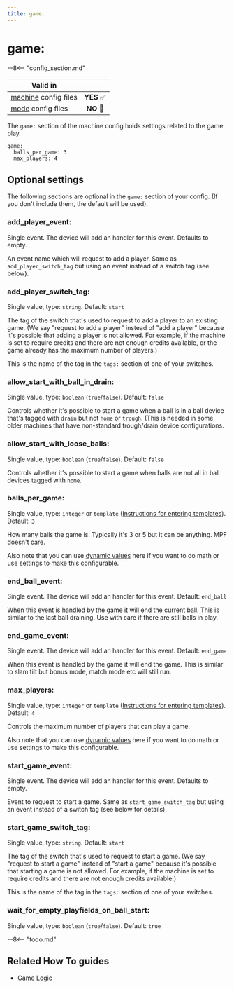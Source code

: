 ```yaml
---
title: game:
---
```


# game:


--8<-- "config_section.md"

| Valid in | |
|-----|:----:|
|[machine](instructions/machine_config.md) config files |**YES** :white_check_mark:|
|[mode](instructions/mode_config.md) config files|**NO** :no_entry_sign:|

The `game:` section of the machine config holds settings related to the
game play.

``` mpf-config
game:
  balls_per_game: 3
  max_players: 4
```

## Optional settings

The following sections are optional in the `game:` section of your
config. (If you don't include them, the default will be used).

### add_player_event:

Single event. The device will add an handler for this event. Defaults to
empty.

An event name which will request to add a player. Same as
`add_player_switch_tag` but using an event instead of a switch tag (see
below).

### add_player_switch_tag:

Single value, type: `string`. Default: `start`

The tag of the switch that's used to request to add a player to an
existing game. (We say "request to add a player" instead of "add a
player" because it's possible that adding a player is not allowed. For
example, if the machine is set to require credits and there are not
enough credits available, or the game already has the maximum number of
players.)

This is the name of the tag in the `tags:` section of one of your
switches.

### allow_start_with_ball_in_drain:

Single value, type: `boolean` (`true`/`false`). Default: `false`

Controls whether it's possible to start a game when a ball is in a ball
device that's tagged with `drain` but not `home` or `trough`. (This is
needed in some older machines that have non-standard trough/drain device
configurations.

### allow_start_with_loose_balls:

Single value, type: `boolean` (`true`/`false`). Default: `false`

Controls whether it's possible to start a game when balls are not all
in ball devices tagged with `home`.

### balls_per_game:

Single value, type: `integer` or `template`
([Instructions for entering templates](instructions/dynamic_values.md)). Default: `3`

How many balls the game is. Typically it's 3 or 5 but it can be
anything. MPF doesn't care.

Also note that you can use
[dynamic values](instructions/dynamic_values.md) here if you want to do math or use settings to make this
configurable.

### end_ball_event:

Single event. The device will add an handler for this event. Default:
`end_ball`

When this event is handled by the game it will end the current ball.
This is similar to the last ball draining. Use with care if there are
still balls in play.

### end_game_event:

Single event. The device will add an handler for this event. Default:
`end_game`

When this event is handled by the game it will end the game. This is
similar to slam tilt but bonus mode, match mode etc will still run.

### max_players:

Single value, type: `integer` or `template`
([Instructions for entering templates](instructions/dynamic_values.md)). Default: `4`

Controls the maximum number of players that can play a game.

Also note that you can use
[dynamic values](instructions/dynamic_values.md) here if you want to do math or use settings to make this
configurable.

### start_game_event:

Single event. The device will add an handler for this event. Defaults to
empty.

Event to request to start a game. Same as `start_game_switch_tag` but
using an event instead of a switch tag (see below for details).

### start_game_switch_tag:

Single value, type: `string`. Default: `start`

The tag of the switch that's used to request to start a game. (We say
"request to start a game" instead of "start a game" because it's
possible that starting a game is not allowed. For example, if the
machine is set to require credits and there are not enough credits
available.)

This is the name of the tag in the `tags:` section of one of your
switches.

### wait_for_empty_playfields_on_ball_start:

Single value, type: `boolean` (`true`/`false`). Default: `true`

--8<-- "todo.md"

## Related How To guides

* [Game Logic](../game_logic/index.md)
